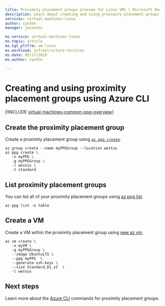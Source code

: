 ```yaml
---
title: Proximity placement groups preview for Linux VMs | Microsoft Docs
description: Learn about creating and using proximity placement groups for Linux virtual machines in Azure. 
services: virtual-machines-linux
author: cynthn
manager: jeconnoc

ms.service: virtual-machines-linux
ms.topic: article
ms.tgt_pltfrm: vm-linux
ms.workload: infrastructure-services
ms.date: 05/17/2019
ms.author: cynthn

---
```


# Creating and using proximity placement groups using Azure CLI


[!INCLUDE [virtual-machines-common-ppg-overview](../../../includes/virtual-machines-common-ppg-overview.md)]

## Create the proximity placement group
Create a proximity placement group using [`az ppg create`](/cli/azure/ppg#az-ppg-create). 

```azurecli-interactive
az group create --name myPPGGroup --location westus
az ppg create \
   -n myPPG \
   -g myPPGGroup \
   -l westus \
   -t standard 
```

## List proximity placement groups

You can list all of your proximity placement groups using [az ppg list](/cli/azure/ppg#az-ppg-list).

```azurecli-interactive
az ppg list -o table
```

## Create a VM

Create a VM within the proximity placement group using [new az vm](/cli/azure/vm#az-vm-create).
```azurecli-interactive
az vm create \
   -n myVM \
   -g myPPGGroup \
   --image UbuntuLTS \
   --ppg myPPG  \
   --generate-ssh-keys \
   --size Standard_D1_v2  \
   -l westus
```


## Next steps

Learn more about the [Azure CLI](/cli/azure/ppg) commands for proximity placement groups.